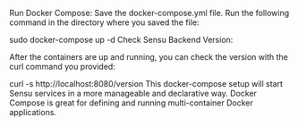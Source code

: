 Run Docker Compose:
Save the docker-compose.yml file.
Run the following command in the directory where you saved the file:
 
sudo docker-compose up -d
Check Sensu Backend Version:

After the containers are up and running, you can check the version with the curl command you provided:
 
curl -s http://localhost:8080/version
This docker-compose setup will start Sensu services in a more manageable and declarative way. Docker Compose is great for defining and running multi-container Docker applications.
